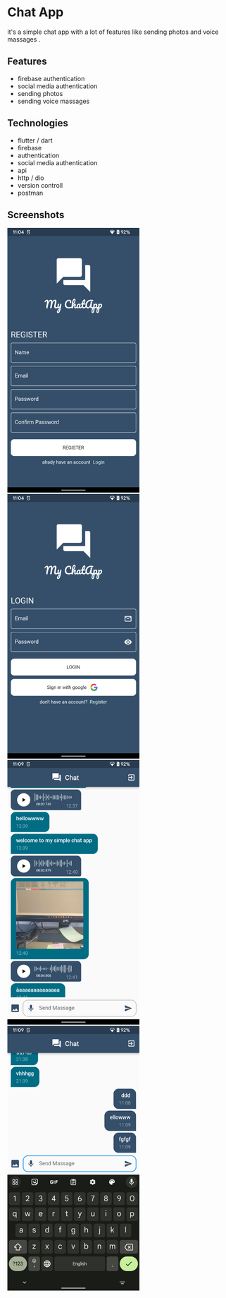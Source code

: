 
# Chat App

it's a simple chat app with a lot of features like sending photos and voice massages .

## Features

- firebase authentication
- social media authentication
- sending photos
- sending voice massages



## Technologies
- flutter / dart
- firebase
- authentication
- social media authentication
- api
- http / dio
- version controll
- postman

## Screenshots
<img src="screen shots/ss1.png" width=300 hight=400>  <img src="screen shots/ss2.png" width=300 hight=400>   <img src="screen shots/ss3.png" width=300 hight=400>   <img src="screen shots/ss4.png" width=300 hight=400>










